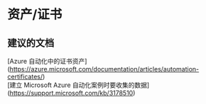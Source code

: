 
<properties
    pageTitle="assets/certificate"
    description="32501534Assetscertificate"
    service="microsoft.automation"
    resource="automationaccounts"
    authors="adoyle"
    displayorder=""
    selfHelpType="generic"
    supportTopicIds="32501534"
    resourceTags=""
    productPesIds="15607"
    cloudEnvironments="public"
/>


# 资产/证书


## **建议的文档**
[Azure 自动化中的证书资产] (https://azure.microsoft.com/documentation/articles/automation-certificates/) <br>
[建立 Microsoft Azure 自动化案例时要收集的数据] (https://support.microsoft.com/kb/3178510)


<!--HONumber=Aug16_HO3-->



